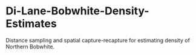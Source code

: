 # Di-Lane-Bobwhite-Density-Estimates
Distance sampling and spatial capture-recapture for estimating density of Northern Bobwhite.
